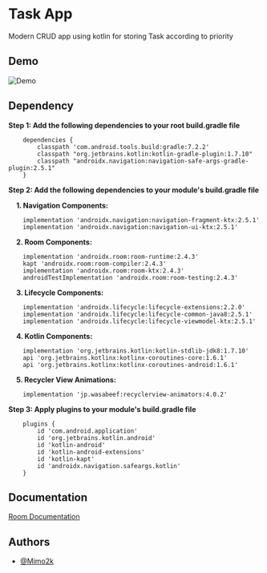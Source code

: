 
# Task App

Modern CRUD app using kotlin for storing Task according to priority


## Demo

![Demo](https://media4.giphy.com/media/WRucPNhn0732e1p5lh/giphy.gif?cid=790b76111840860e1bf486af63048f57935f1279ab590936&rid=giphy.gif&ct=g)

## Dependency
**Step 1: Add the following dependencies to your root build.gradle file**
```dependency
    dependencies {
        classpath 'com.android.tools.build:gradle:7.2.2'
        classpath "org.jetbrains.kotlin:kotlin-gradle-plugin:1.7.10"
        classpath "androidx.navigation:navigation-safe-args-gradle-plugin:2.5.1"
    }
```

**Step 2: Add the following dependencies to your module's build.gradle file**

&nbsp;&nbsp;&nbsp;&nbsp;**1. Navigation Components:** 

```dependency
    implementation 'androidx.navigation:navigation-fragment-ktx:2.5.1'
    implementation 'androidx.navigation:navigation-ui-ktx:2.5.1'
```
&nbsp;&nbsp;&nbsp;&nbsp;**2. Room Components:**

```dependency
    implementation 'androidx.room:room-runtime:2.4.3'
    kapt 'androidx.room:room-compiler:2.4.3'
    implementation 'androidx.room:room-ktx:2.4.3'
    androidTestImplementation 'androidx.room:room-testing:2.4.3'
```
&nbsp;&nbsp;&nbsp;&nbsp;**3. Lifecycle Components:**

```dependency
    implementation 'androidx.lifecycle:lifecycle-extensions:2.2.0'
    implementation 'androidx.lifecycle:lifecycle-common-java8:2.5.1'
    implementation 'androidx.lifecycle:lifecycle-viewmodel-ktx:2.5.1'
```
&nbsp;&nbsp;&nbsp;&nbsp;**4. Kotlin Components:**

```dependency
    implementation 'org.jetbrains.kotlin:kotlin-stdlib-jdk8:1.7.10'
    api 'org.jetbrains.kotlinx:kotlinx-coroutines-core:1.6.1'
    api 'org.jetbrains.kotlinx:kotlinx-coroutines-android:1.6.1'
```
&nbsp;&nbsp;&nbsp;&nbsp;**5. Recycler View Animations:**
```dependency
    implementation 'jp.wasabeef:recyclerview-animators:4.0.2'
```
**Step 3: Apply plugins to your module's build.gradle file**
```dependency
    plugins {
        id 'com.android.application'
        id 'org.jetbrains.kotlin.android'
        id 'kotlin-android'
        id 'kotlin-android-extensions'
        id 'kotlin-kapt'
        id 'androidx.navigation.safeargs.kotlin'
    }
```

## Documentation

[Room Documentation](https://developer.android.com/training/data-storage/room)


## Authors

- [@Mimo2k](https://www.github.com/Mimo2k)

